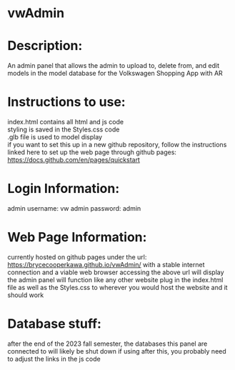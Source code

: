 # vwAdmin

# Description:
An admin panel that allows the admin to upload to, delete from, and edit models in the model database for the Volkswagen Shopping App with AR

# Instructions to use:
index.html contains all html and js code  
styling is saved in the Styles.css code  
.glb file is used to model display  
if you want to set this up in a new github repository, follow the instructions linked here to set up the web page through github pages:  
https://docs.github.com/en/pages/quickstart  

# Login Information:
admin username: vw
admin password: admin

# Web Page Information:
currently hosted on github pages under the url:
https://brycecooperkawa.github.io/vwAdmin/
with a stable internet connection and a viable web browser accessing the above url will display the admin panel
will function like any other website plug in the index.html file as well as the Styles.css to wherever you would host
the website and it should work

# Database stuff:
after the end of the 2023 fall semester, the databases this panel are connected to will likely be shut down
if using after this, you probably need to adjust the links in the js code
